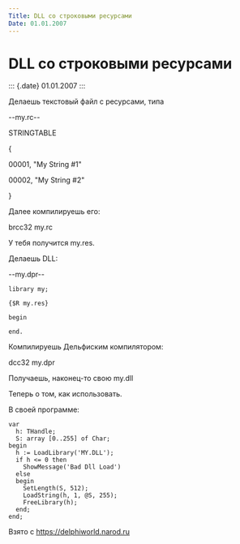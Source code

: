 ```yaml
---
Title: DLL со строковыми ресурсами
Date: 01.01.2007
---
```



DLL со строковыми ресурсами
===========================

::: {.date}
01.01.2007
:::

Делаешь текстовый файл с ресурсами, типа

\--my.rc\--

STRINGTABLE

{

00001, \"My String \#1\"

00002, \"My String \#2\"

}

Далее компилируешь его:

brcc32 my.rc

У тебя получится my.res.

Делаешь DLL:

\--my.dpr\--

    library my;
     
    {$R my.res}
     
    begin
     
    end.

Компилируешь Дельфиским компилятором:

dcc32 my.dpr

Получаешь, наконец-то свою my.dll

Теперь о том, как использовать.

В своей программе:

    var
      h: THandle;
      S: array [0..255] of Char;
    begin
      h := LoadLibrary('MY.DLL');
      if h <= 0 then 
        ShowMessage('Bad Dll Load')
      else
      begin
        SetLength(S, 512);
        LoadString(h, 1, @S, 255);
        FreeLibrary(h);
      end;
    end;

Взято с <https://delphiworld.narod.ru>
